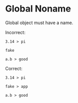 # Global Noname

Global object must have a name.

Incorrect:

```eo
3.14 > pi

fake

a.b > good
```

Correct:

```eo
3.14 > pi

fake > app

a.b > good
```
